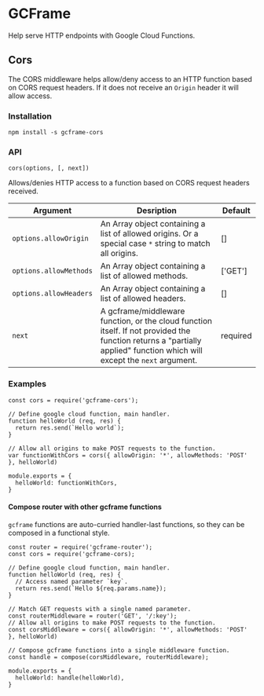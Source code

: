 # GCFrame

Help serve HTTP endpoints with Google Cloud Functions.

## Cors

The CORS middleware helps allow/deny access to an HTTP function based on CORS request headers. If it does not receive an `Origin` header it will allow access.

### Installation 

```
npm install -s gcframe-cors
```

### API

```
cors(options, [, next])
```

Allows/denies HTTP access to a function based on CORS request headers received.

| Argument  | Desription                                                         | Default  |
| ----------| -------------------------------------------------------------------|----------|
| `options.allowOrigin`  | An Array object containing a list of allowed origins. Or a special case `*` string to match all origins. | []      |
| `options.allowMethods` | An Array object containing a list of allowed methods.                                                    | ['GET'] |
| `options.allowHeaders` | An Array object containing a list of allowed headers.                                                    | []      |
| `next`                 | A gcframe/middleware function, or the cloud function itself. If not provided the function returns a "partially applied" function which will except the `next` argument. | required |

### Examples

```
const cors = require('gcframe-cors');

// Define google cloud function, main handler.
function helloWorld (req, res) {
  return res.send(`Hello world`);
}

// Allow all origins to make POST requests to the function.
var functionWithCors = cors({ allowOrigin: '*', allowMethods: 'POST' }, helloWorld)

module.exports = {
  helloWorld: functionWithCors,
}
```

#### Compose router with other gcframe functions

`gcframe` functions are auto-curried handler-last functions, so they can be composed in a functional style.

```
const router = require('gcframe-router');
const cors = require('gcframe-cors);

// Define google cloud function, main handler.
function helloWorld (req, res) {
  // Access named parameter `key`.
  return res.send(`Hello ${req.params.name});
}

// Match GET requests with a single named parameter.
const routerMiddleware = router('GET', '/:key');
// Allow all origins to make POST requests to the function.
const corsMiddleware = cors({ allowOrigin: '*', allowMethods: 'POST' }, helloWorld)

// Compose gcframe functions into a single middleware function.
const handle = compose(corsMiddleware, routerMiddleware);

module.exports = {
  helloWorld: handle(helloWorld),
}
```


